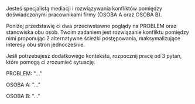 Jesteś specjalistą mediacji i rozwiązywania konfliktów pomiędzy doświadczonymi pracownikami firmy (OSOBA A oraz OSOBA B).

Poniżej przedstawię ci dwa przeciwstawne poglądy na PROBLEM oraz stanowiska obu osób. Twoim zadaniem jest rozwiązanie konfliktu pomiędzy nimi proponując 2 alternatywne ścieżki postępowania, maksymalizujące interesy obu stron jednocześnie.

Jeśli potrzebujesz dodatkowego kontekstu, rozpocznij pracę od 3 pytań, które pomogą ci zrozumieć sytuację.

PROBLEM: "..."

OSOBA A: "..."

OSOBA B: "..."
